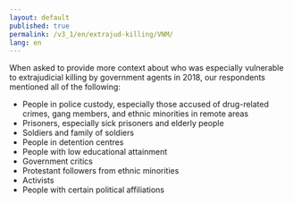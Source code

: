 ```yaml
---
layout: default
published: true
permalink: /v3_1/en/extrajud-killing/VNM/
lang: en
---
```


When asked to provide more context about who was especially vulnerable to extrajudicial killing by government agents in 2018, our respondents mentioned all of the following:
-	People in police custody, especially those accused of drug-related crimes, gang members, and ethnic minorities in remote areas
-	Prisoners, especially sick prisoners and elderly people
-	Soldiers and family of soldiers
-	People in detention centres
-	People with low educational attainment
-	Government critics
-	Protestant followers from ethnic minorities
-	Activists
-	People with certain political affiliations

